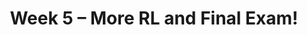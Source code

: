 ---
    title: Week 5 – More RL and Final Exam!
    weekNumber: 5
    days:
      - date: 2023-7-31
        events:
          "**LEC 16**{: .label .label-lecture } TBA":
            # "[🎥]()"
      - date: 2023-8-1
        events:
          "**LEC 17**{: .label .label-lecture } TBA":
            # "[🎥]()"
          "**QUIZ 5**{: .label .label-disc } **Quiz 5**":
      - date: 2023-8-2
        events:
          "**LEC 18**{: .label .label-lecture } TBA":
            # "[🎥]()"  

      - date: 2023-8-3
        events:
          "**Final**{: .label .label-exam } **Final Exam!**":
          "**Refl 5**{: .label .label-reflect } [Reflection 5 due](https://canvas.ucsd.edu/courses/47968/assignments/659981)":
      - date: 2023-8-4
        events:
          "**HW 5**{: .label .label-hw } [HW 5 due](https://canvas.ucsd.edu/courses/47968/assignments/659977)":         
---
